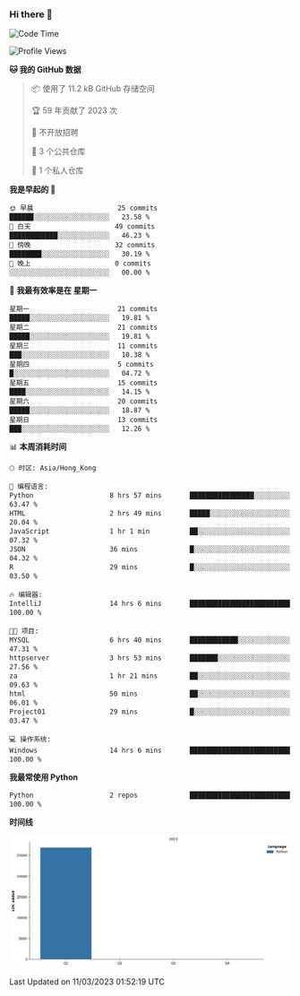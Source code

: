 ### Hi there 👋

<!--
**Mrzqd/Mrzqd** is a ✨ _special_ ✨ repository because its `README.md` (this file) appears on your GitHub profile.

Here are some ideas to get you started:

- 🔭 I’m currently working on ...
- 🌱 I’m currently learning ...
- 👯 I’m looking to collaborate on ...
- 🤔 I’m looking for help with ...
- 💬 Ask me about ...
- 📫 How to reach me: ...
- 😄 Pronouns: ...
- ⚡ Fun fact: ...
-->
<!--START_SECTION:waka-->
![Code Time](http://img.shields.io/badge/Code%20Time-49%20hrs%2036%20mins-blue)

![Profile Views](http://img.shields.io/badge/%E4%B8%AA%E4%BA%BA%E8%B5%84%E6%96%99%E8%A7%82%E7%9C%8B%E6%AC%A1%E6%95%B0-9-blue)

**🐱 我的 GitHub 数据** 

> 📦  使用了 11.2 kB GitHub 存储空间 
 > 
> 🏆 59 年贡献了 2023 次
 > 
> 🚫 不开放招聘
 > 
> 📜 3 个公共仓库 
 > 
> 🔑 1 个私人仓库 
 > 
**我是早起的 🐤** 

```text
🌞 早晨                     25 commits          ██████░░░░░░░░░░░░░░░░░░░   23.58 % 
🌆 白天                     49 commits          ████████████░░░░░░░░░░░░░   46.23 % 
🌃 傍晚                     32 commits          ████████░░░░░░░░░░░░░░░░░   30.19 % 
🌙 晚上                     0 commits           ░░░░░░░░░░░░░░░░░░░░░░░░░   00.00 % 
```
📅 **我最有效率是在 星期一** 

```text
星期一                      21 commits          █████░░░░░░░░░░░░░░░░░░░░   19.81 % 
星期二                      21 commits          █████░░░░░░░░░░░░░░░░░░░░   19.81 % 
星期三                      11 commits          ███░░░░░░░░░░░░░░░░░░░░░░   10.38 % 
星期四                      5 commits           █░░░░░░░░░░░░░░░░░░░░░░░░   04.72 % 
星期五                      15 commits          ████░░░░░░░░░░░░░░░░░░░░░   14.15 % 
星期六                      20 commits          █████░░░░░░░░░░░░░░░░░░░░   18.87 % 
星期日                      13 commits          ███░░░░░░░░░░░░░░░░░░░░░░   12.26 % 
```


📊 **本周消耗时间** 

```text
🕑︎ 时区: Asia/Hong_Kong

💬 编程语言: 
Python                   8 hrs 57 mins       ████████████████░░░░░░░░░   63.47 % 
HTML                     2 hrs 49 mins       █████░░░░░░░░░░░░░░░░░░░░   20.04 % 
JavaScript               1 hr 1 min          ██░░░░░░░░░░░░░░░░░░░░░░░   07.32 % 
JSON                     36 mins             █░░░░░░░░░░░░░░░░░░░░░░░░   04.32 % 
R                        29 mins             █░░░░░░░░░░░░░░░░░░░░░░░░   03.50 % 

🔥 编辑器: 
IntelliJ                 14 hrs 6 mins       █████████████████████████   100.00 % 

🐱‍💻 项目: 
MYSQL                    6 hrs 40 mins       ████████████░░░░░░░░░░░░░   47.31 % 
httpserver               3 hrs 53 mins       ███████░░░░░░░░░░░░░░░░░░   27.56 % 
za                       1 hr 21 mins        ██░░░░░░░░░░░░░░░░░░░░░░░   09.63 % 
html                     50 mins             ██░░░░░░░░░░░░░░░░░░░░░░░   06.01 % 
Project01                29 mins             █░░░░░░░░░░░░░░░░░░░░░░░░   03.47 % 

💻 操作系统: 
Windows                  14 hrs 6 mins       █████████████████████████   100.00 % 
```

**我最常使用 Python** 

```text
Python                   2 repos             █████████████████████████   100.00 % 
```



**时间线**

![Lines of Code chart](https://raw.githubusercontent.com/Mrzqd/Mrzqd/main/assets/bar_graph.png)


 Last Updated on 11/03/2023 01:52:19 UTC
<!--END_SECTION:waka-->
